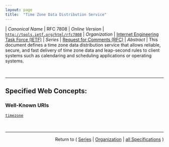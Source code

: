 ```yaml
---
layout: page
title:  "Time Zone Data Distribution Service"
---
```


| *Canonical Name* | RFC 7808
| *Online Version* | [`http://tools.ietf.org/html/rfc7808`](http://tools.ietf.org/html/rfc7808)
| *Organization* | [Internet Engineering Task Force (IETF)](..  "List of specification series by this organization")
| *Series* | [Request for Comments (RFC)](.  "List of specifications in this series")
| *Abstract* | This document defines a time zone data distribution service that allows reliable, secure, and fast delivery of time zone data and leap-second rules to client systems such as calendaring and scheduling applications or operating systems.

<br/>
<hr/>

## Specified Web Concepts:

### Well-Known URIs

[`timezone`](/concepts/well-known-uri/timezone "A &#34;well-known&#34; URI is registered by this specification for the Time Zone Data Distribution service, &#34;timezone&#34;. This URI points to a resource that the client can use as the initial &#34;context path&#34; for the service they are trying to connect to. The server MUST redirect HTTP requests for that resource to the actual &#34;context path&#34; using one of the available mechanisms provided by HTTP.")



<br/>
<hr/>

<p style="text-align: right">Return to ( <a href="./">Series</a> | <a href="../">Organization</a> | <a href="../../">all Specifications</a> )</p>